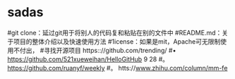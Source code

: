 # sadas
#git clone：延过git用于将别人的代码复和粘贴在别的文件中
#README.md：关于项目的整体介绍以及快速使用方法
#1icense：如果是mit，Apache可无限制使用不付出，
#寻找开源项目
https:://github.com/trending/
#•
https://github.com/521xueweihan/HelloGitHub
9 28
#。
https://github.com/ruanyf/weekly
#。
htts://www.zhihu.com/column/mm-fe
